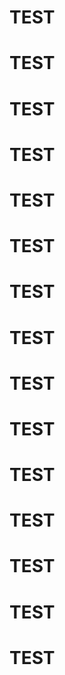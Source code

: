# TEST
# TEST
# TEST
# TEST
# TEST
# TEST
# TEST
# TEST
# TEST
# TEST
# TEST
# TEST
# TEST
# TEST
# TEST
